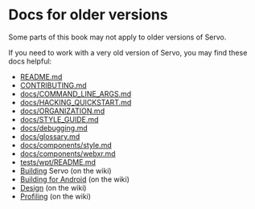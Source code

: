 # Docs for older versions

Some parts of this book may not apply to older versions of Servo.

If you need to work with a very old version of Servo, you may find these docs helpful:

- [README.md](https://github.com/servo/servo/blob/b79e2a0b6575364de01b1f89021aba0ec3fcf399/README.md)
- [CONTRIBUTING.md](https://github.com/servo/servo/blob/b79e2a0b6575364de01b1f89021aba0ec3fcf399/CONTRIBUTING.md)
- [docs/COMMAND_LINE_ARGS.md](https://github.com/servo/servo/blob/b79e2a0b6575364de01b1f89021aba0ec3fcf399/docs/COMMAND_LINE_ARGS.md)
- [docs/HACKING_QUICKSTART.md](https://github.com/servo/servo/blob/26bbfe9b551c268188d952b1b565da890d3eb6f4/docs/HACKING_QUICKSTART.md)
- [docs/ORGANIZATION.md](https://github.com/servo/servo/blob/cd2ab36759dc58acdeb2b8321c38b7345b524a63/docs/ORGANIZATION.md)
- [docs/STYLE_GUIDE.md](https://github.com/servo/servo/blob/b79e2a0b6575364de01b1f89021aba0ec3fcf399/docs/STYLE_GUIDE.md)
- [docs/debugging.md](https://github.com/servo/servo/blob/b79e2a0b6575364de01b1f89021aba0ec3fcf399/docs/debugging.md)
- [docs/glossary.md](https://github.com/servo/servo/blob/b79e2a0b6575364de01b1f89021aba0ec3fcf399/docs/glossary.md)
- [docs/components/style.md](https://github.com/servo/servo/blob/b79e2a0b6575364de01b1f89021aba0ec3fcf399/docs/components/style.md)
- [docs/components/webxr.md](https://github.com/servo/servo/blob/b79e2a0b6575364de01b1f89021aba0ec3fcf399/docs/components/webxr.md)
- [tests/wpt/README.md](https://github.com/servo/servo/blob/025a98773223412edd8a0032a44c60ee84d69eee/tests/wpt/README.md)
- [Building](https://github.com/servo/servo/wiki/Building/95a6f67d29c58d9269c55b9128dbf863339c7502) Servo (on the wiki)
- [Building for Android](https://github.com/servo/servo/wiki/Building-for-Android/77acd4dd5bfe40aa48d4df967259f89ffadab066) (on the wiki)
- [Design](https://github.com/servo/servo/wiki/Design/0941531122361aac8c88d582aa640ec689cdcdd1) (on the wiki)
- [Profiling](https://github.com/servo/servo/wiki/Profiling/1963e5c31e3319d7167f29181cbb6229cf7384eb) (on the wiki)
